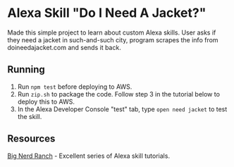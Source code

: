 # Alexa Skill "Do I Need A Jacket?"
Made this simple project to learn about custom Alexa skills. User asks if they need a jacket in such-and-such city, program scrapes the info from doineedajacket.com and sends it back.

## Running
1. Run `npm test` before deploying to AWS.
2. Run `zip.sh` to package the code. Follow step 3 in the tutorial below to deploy this to AWS.
3. In the Alexa Developer Console "test" tab, type `open need jacket` to test the skill.

## Resources
[Big Nerd Ranch](https://www.bignerdranch.com/blog/developing-alexa-skills-locally-with-nodejs-setting-up-your-local-environment/) - Excellent series of Alexa skill tutorials.
